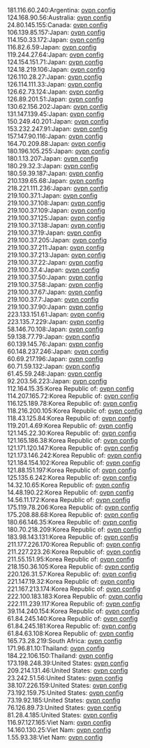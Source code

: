 181.116.60.240:Argentina: [ovpn config](vpn/181_116_60_240.ovpn)  
124.168.90.56:Australia: [ovpn config](vpn/124_168_90_56.ovpn)  
24.80.145.155:Canada: [ovpn config](vpn/24_80_145_155.ovpn)  
106.139.85.157:Japan: [ovpn config](vpn/106_139_85_157.ovpn)  
114.150.33.172:Japan: [ovpn config](vpn/114_150_33_172.ovpn)  
116.82.6.59:Japan: [ovpn config](vpn/116_82_6_59.ovpn)  
119.244.27.64:Japan: [ovpn config](vpn/119_244_27_64.ovpn)  
124.154.151.71:Japan: [ovpn config](vpn/124_154_151_71.ovpn)  
124.18.219.106:Japan: [ovpn config](vpn/124_18_219_106.ovpn)  
126.110.28.27:Japan: [ovpn config](vpn/126_110_28_27.ovpn)  
126.114.111.33:Japan: [ovpn config](vpn/126_114_111_33.ovpn)  
126.62.73.124:Japan: [ovpn config](vpn/126_62_73_124.ovpn)  
126.89.201.51:Japan: [ovpn config](vpn/126_89_201_51.ovpn)  
130.62.156.202:Japan: [ovpn config](vpn/130_62_156_202.ovpn)  
131.147.139.45:Japan: [ovpn config](vpn/131_147_139_45.ovpn)  
150.249.40.201:Japan: [ovpn config](vpn/150_249_40_201.ovpn)  
153.232.247.91:Japan: [ovpn config](vpn/153_232_247_91.ovpn)  
157.147.90.116:Japan: [ovpn config](vpn/157_147_90_116.ovpn)  
164.70.209.88:Japan: [ovpn config](vpn/164_70_209_88.ovpn)  
180.196.105.255:Japan: [ovpn config](vpn/180_196_105_255.ovpn)  
180.1.13.207:Japan: [ovpn config](vpn/180_1_13_207.ovpn)  
180.29.32.3:Japan: [ovpn config](vpn/180_29_32_3.ovpn)  
180.59.39.187:Japan: [ovpn config](vpn/180_59_39_187.ovpn)  
210.139.65.68:Japan: [ovpn config](vpn/210_139_65_68.ovpn)  
218.221.111.236:Japan: [ovpn config](vpn/218_221_111_236.ovpn)  
219.100.37.1:Japan: [ovpn config](vpn/219_100_37_1.ovpn)  
219.100.37.108:Japan: [ovpn config](vpn/219_100_37_108.ovpn)  
219.100.37.109:Japan: [ovpn config](vpn/219_100_37_109.ovpn)  
219.100.37.125:Japan: [ovpn config](vpn/219_100_37_125.ovpn)  
219.100.37.138:Japan: [ovpn config](vpn/219_100_37_138.ovpn)  
219.100.37.19:Japan: [ovpn config](vpn/219_100_37_19.ovpn)  
219.100.37.205:Japan: [ovpn config](vpn/219_100_37_205.ovpn)  
219.100.37.211:Japan: [ovpn config](vpn/219_100_37_211.ovpn)  
219.100.37.213:Japan: [ovpn config](vpn/219_100_37_213.ovpn)  
219.100.37.22:Japan: [ovpn config](vpn/219_100_37_22.ovpn)  
219.100.37.4:Japan: [ovpn config](vpn/219_100_37_4.ovpn)  
219.100.37.50:Japan: [ovpn config](vpn/219_100_37_50.ovpn)  
219.100.37.58:Japan: [ovpn config](vpn/219_100_37_58.ovpn)  
219.100.37.67:Japan: [ovpn config](vpn/219_100_37_67.ovpn)  
219.100.37.7:Japan: [ovpn config](vpn/219_100_37_7.ovpn)  
219.100.37.90:Japan: [ovpn config](vpn/219_100_37_90.ovpn)  
223.133.151.61:Japan: [ovpn config](vpn/223_133_151_61.ovpn)  
223.135.7.229:Japan: [ovpn config](vpn/223_135_7_229.ovpn)  
58.146.70.108:Japan: [ovpn config](vpn/58_146_70_108.ovpn)  
59.138.77.79:Japan: [ovpn config](vpn/59_138_77_79.ovpn)  
60.139.145.76:Japan: [ovpn config](vpn/60_139_145_76.ovpn)  
60.148.237.246:Japan: [ovpn config](vpn/60_148_237_246.ovpn)  
60.69.217.196:Japan: [ovpn config](vpn/60_69_217_196.ovpn)  
60.71.59.132:Japan: [ovpn config](vpn/60_71_59_132.ovpn)  
61.45.59.248:Japan: [ovpn config](vpn/61_45_59_248.ovpn)  
92.203.56.223:Japan: [ovpn config](vpn/92_203_56_223.ovpn)  
112.164.15.35:Korea Republic of: [ovpn config](vpn/112_164_15_35.ovpn)  
114.207.165.72:Korea Republic of: [ovpn config](vpn/114_207_165_72.ovpn)  
116.125.189.78:Korea Republic of: [ovpn config](vpn/116_125_189_78.ovpn)  
118.216.200.105:Korea Republic of: [ovpn config](vpn/118_216_200_105.ovpn)  
118.43.125.84:Korea Republic of: [ovpn config](vpn/118_43_125_84.ovpn)  
119.201.4.69:Korea Republic of: [ovpn config](vpn/119_201_4_69.ovpn)  
121.145.22.30:Korea Republic of: [ovpn config](vpn/121_145_22_30.ovpn)  
121.165.186.38:Korea Republic of: [ovpn config](vpn/121_165_186_38.ovpn)  
121.171.120.147:Korea Republic of: [ovpn config](vpn/121_171_120_147.ovpn)  
121.173.146.242:Korea Republic of: [ovpn config](vpn/121_173_146_242.ovpn)  
121.184.154.102:Korea Republic of: [ovpn config](vpn/121_184_154_102.ovpn)  
121.88.151.197:Korea Republic of: [ovpn config](vpn/121_88_151_197.ovpn)  
125.135.6.242:Korea Republic of: [ovpn config](vpn/125_135_6_242.ovpn)  
14.32.10.65:Korea Republic of: [ovpn config](vpn/14_32_10_65.ovpn)  
14.48.190.22:Korea Republic of: [ovpn config](vpn/14_48_190_22.ovpn)  
14.56.11.172:Korea Republic of: [ovpn config](vpn/14_56_11_172.ovpn)  
175.119.78.206:Korea Republic of: [ovpn config](vpn/175_119_78_206.ovpn)  
175.208.88.68:Korea Republic of: [ovpn config](vpn/175_208_88_68.ovpn)  
180.66.146.35:Korea Republic of: [ovpn config](vpn/180_66_146_35.ovpn)  
180.70.218.209:Korea Republic of: [ovpn config](vpn/180_70_218_209.ovpn)  
183.98.143.131:Korea Republic of: [ovpn config](vpn/183_98_143_131.ovpn)  
211.177.226.170:Korea Republic of: [ovpn config](vpn/211_177_226_170.ovpn)  
211.227.223.26:Korea Republic of: [ovpn config](vpn/211_227_223_26.ovpn)  
211.55.151.95:Korea Republic of: [ovpn config](vpn/211_55_151_95.ovpn)  
218.150.36.105:Korea Republic of: [ovpn config](vpn/218_150_36_105.ovpn)  
220.126.31.57:Korea Republic of: [ovpn config](vpn/220_126_31_57.ovpn)  
221.147.19.32:Korea Republic of: [ovpn config](vpn/221_147_19_32.ovpn)  
221.167.213.174:Korea Republic of: [ovpn config](vpn/221_167_213_174.ovpn)  
222.100.183.183:Korea Republic of: [ovpn config](vpn/222_100_183_183.ovpn)  
222.111.239.117:Korea Republic of: [ovpn config](vpn/222_111_239_117.ovpn)  
39.114.240.154:Korea Republic of: [ovpn config](vpn/39_114_240_154.ovpn)  
61.84.245.140:Korea Republic of: [ovpn config](vpn/61_84_245_140.ovpn)  
61.84.245.181:Korea Republic of: [ovpn config](vpn/61_84_245_181.ovpn)  
61.84.63.108:Korea Republic of: [ovpn config](vpn/61_84_63_108.ovpn)  
165.73.28.219:South Africa: [ovpn config](vpn/165_73_28_219.ovpn)  
171.96.81.10:Thailand: [ovpn config](vpn/171_96_81_10.ovpn)  
184.22.106.150:Thailand: [ovpn config](vpn/184_22_106_150.ovpn)  
173.198.248.39:United States: [ovpn config](vpn/173_198_248_39.ovpn)  
209.214.131.46:United States: [ovpn config](vpn/209_214_131_46.ovpn)  
23.242.51.56:United States: [ovpn config](vpn/23_242_51_56.ovpn)  
38.107.226.159:United States: [ovpn config](vpn/38_107_226_159.ovpn)  
73.192.159.75:United States: [ovpn config](vpn/73_192_159_75.ovpn)  
73.19.92.185:United States: [ovpn config](vpn/73_19_92_185.ovpn)  
76.126.89.73:United States: [ovpn config](vpn/76_126_89_73.ovpn)  
81.28.4.185:United States: [ovpn config](vpn/81_28_4_185.ovpn)  
116.97.127.165:Viet Nam: [ovpn config](vpn/116_97_127_165.ovpn)  
14.160.130.25:Viet Nam: [ovpn config](vpn/14_160_130_25.ovpn)  
1.55.93.38:Viet Nam: [ovpn config](vpn/1_55_93_38.ovpn)  
